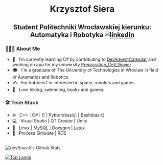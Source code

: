 <h1 align="center">Krzysztof Siera</h1>

<h2 align="center">Student Politechniki Wrocławskiej kierunku: Automatyka i Robotyka
  <a href="https://www.linkedin.com/in/ksiera/"><img src="https://cdn1.iconfinder.com/data/icons/social-80/32/Social_social_linkedin_linked_in-32.png" alt="linkedin"></a>
</h2>

<h3> 👨🏻‍💻 About Me </h3>

- 🔭 &nbsp; I’m currently learning C# by contributing to [DevAdventCalendar](https://github.com/DevAdventCalendar/DevAdventCalendar) and working on app for my uniwersity [Prepraration_Cell_Viewer](https://github.com/BlackMorzan/Prepraration_Cell_Viewer)
- 🎓 &nbsp; I'm a graduate of The University of Technologies in Wroclaw in field of Automatics and Robotics.
- ✍️ &nbsp; For hobbies I'm interested in space, robotics and games.
- 🗻 &nbsp; Love hiking, swimming, books and games.

<h3>🛠 Tech Stack</h3>

- 🌐 &nbsp; C++ | C# | C | Python(basic) | Bash(basic)
- 💻 &nbsp; Visual Studio | QT Creator | Unity
- 🔧 &nbsp; Linux | MySQL | Doxygen | Latex 
- 🤖 &nbsp; Process Simulate | ROS

<br>

<img align="center" src="https://github-readme-stats.vercel.app/api?username=BlackMorzan&include_all_commits=true&count_private=true&show_icons=true&line_height=20&title_color=7A7ADB&icon_color=2234AE&text_color=D3D3D3&bg_color=0,000000,130F40" alt="devSouvik's Github Stats">

</br>

[![Top Langs](https://github-readme-stats.vercel.app/api/top-langs/?username=BlackMorzan&layout=compact&text_color=daf7dc&bg_color=151515)](https://github.com/devSouvik/github-readme-stats)
